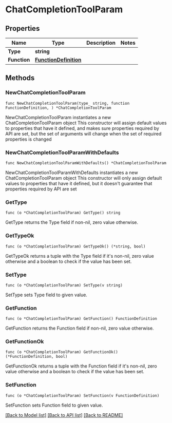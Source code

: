 # ChatCompletionToolParam

## Properties

Name | Type | Description | Notes
------------ | ------------- | ------------- | -------------
**Type** | **string** |  | 
**Function** | [**FunctionDefinition**](FunctionDefinition.md) |  | 

## Methods

### NewChatCompletionToolParam

`func NewChatCompletionToolParam(type_ string, function FunctionDefinition, ) *ChatCompletionToolParam`

NewChatCompletionToolParam instantiates a new ChatCompletionToolParam object
This constructor will assign default values to properties that have it defined,
and makes sure properties required by API are set, but the set of arguments
will change when the set of required properties is changed

### NewChatCompletionToolParamWithDefaults

`func NewChatCompletionToolParamWithDefaults() *ChatCompletionToolParam`

NewChatCompletionToolParamWithDefaults instantiates a new ChatCompletionToolParam object
This constructor will only assign default values to properties that have it defined,
but it doesn't guarantee that properties required by API are set

### GetType

`func (o *ChatCompletionToolParam) GetType() string`

GetType returns the Type field if non-nil, zero value otherwise.

### GetTypeOk

`func (o *ChatCompletionToolParam) GetTypeOk() (*string, bool)`

GetTypeOk returns a tuple with the Type field if it's non-nil, zero value otherwise
and a boolean to check if the value has been set.

### SetType

`func (o *ChatCompletionToolParam) SetType(v string)`

SetType sets Type field to given value.


### GetFunction

`func (o *ChatCompletionToolParam) GetFunction() FunctionDefinition`

GetFunction returns the Function field if non-nil, zero value otherwise.

### GetFunctionOk

`func (o *ChatCompletionToolParam) GetFunctionOk() (*FunctionDefinition, bool)`

GetFunctionOk returns a tuple with the Function field if it's non-nil, zero value otherwise
and a boolean to check if the value has been set.

### SetFunction

`func (o *ChatCompletionToolParam) SetFunction(v FunctionDefinition)`

SetFunction sets Function field to given value.



[[Back to Model list]](../README.md#documentation-for-models) [[Back to API list]](../README.md#documentation-for-api-endpoints) [[Back to README]](../README.md)


